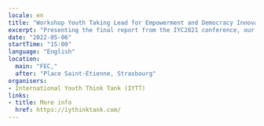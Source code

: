 ```yaml
---
locale: en
title: "Workshop Youth Taking Lead for Empowerment and Democracy Innovation"
excerpt: "Presenting the final report from the IYC2021 conference, our method for democracy innovation - the Bottom-Up Policy Advise Loop, our method for empowerment OCDT-Open Chair Democracy Talks."
date: "2022-05-06"
startTime: "15:00"
language: "English"
location:
  main: "FEC,"
  after: "Place Saint-Etienne, Strasbourg"
organisers:
- International Youth Think Tank (IYTT)
links:
- title: More info
  href: https://iythinktank.com/
---
```

